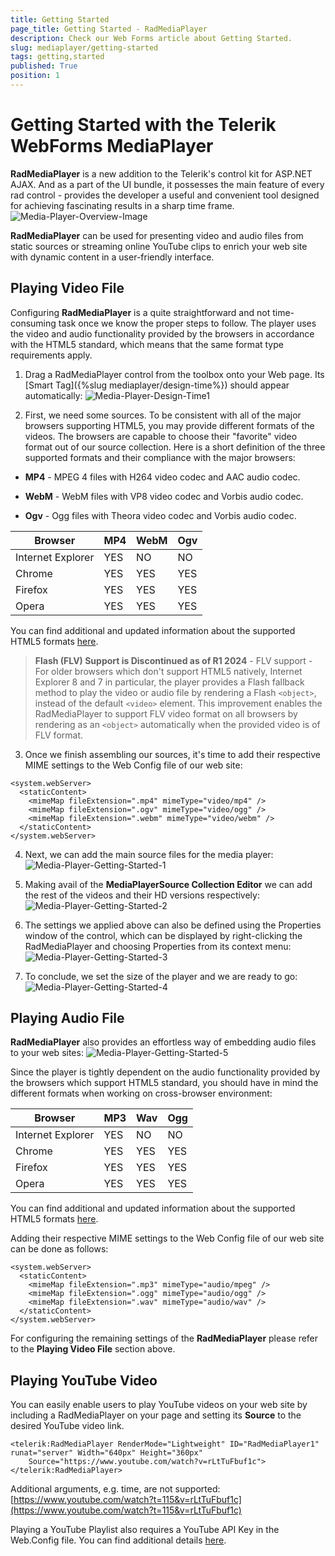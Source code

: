 ```yaml
---
title: Getting Started
page_title: Getting Started - RadMediaPlayer
description: Check our Web Forms article about Getting Started.
slug: mediaplayer/getting-started
tags: getting,started
published: True
position: 1
---
```


# Getting Started with the Telerik WebForms MediaPlayer



**RadMediaPlayer** is a new addition to the Telerik's control kit for ASP.NET AJAX. And as a part of the UI bundle, it possesses the main feature of every rad control - provides the developer a useful and convenient tool designed for achieving fascinating results in a sharp time frame.
![Media-Player-Overview-Image](images/mediaplayer-overview-image.png "Media-Player-Overview-Image")

**RadMediaPlayer** can be used for presenting video and audio files from static sources or streaming online YouTube clips to enrich your web site with dynamic content in a user-friendly interface.

## Playing Video File

Configuring **RadMediaPlayer** is a quite straightforward and not time-consuming task once we know the proper steps to follow. The player uses the video and audio functionality provided by the browsers in accordance with the HTML5 standard, which means that the same format type requirements apply.

1. Drag a RadMediaPlayer control from the toolbox onto your Web page. Its [Smart Tag]({%slug mediaplayer/design-time%}) should appear automatically:
![Media-Player-Design-Time1](images/mediaplayer-designtime1.png "Media-Player-Design-Time1")

2. First, we need some sources. To be consistent with all of the major browsers supporting HTML5, you may provide different formats of the videos. The browsers are capable to choose their "favorite" video format out of our source collection. Here is a short definition of the three supported formats and their compliance with the major browsers:

* **MP4** - MPEG 4 files with H264 video codec and AAC audio codec.

* **WebM** - WebM files with VP8 video codec and Vorbis audio codec.

* **Ogv** - Ogg files with Theora video codec and Vorbis audio codec.


|  **Browser**  |  **MP4**  |  **WebM**  |  **Ogv**  |
| ------ | ------ | ------ | ------ |
|Internet Explorer|YES|NO|NO|
|Chrome|YES|YES|YES|
|Firefox|YES|YES|YES|
|Opera|YES|YES|YES|

You can find additional and updated information about the supported HTML5 formats [here](https://www.w3schools.com/html/html5_video.asp).

> **Flash (FLV) Support is Discontinued as of R1 2024** - FLV support - For older browsers which don't support HTML5 natively, Internet Explorer 8 and 7 in particular, the player provides a Flash fallback method to play the video or audio file by rendering a Flash `<object>`, instead of the default `<video>` element. This improvement enables the RadMediaPlayer to support FLV video format on all browsers by rendering as an `<object>` automatically when the provided video is of FLV format.
>

3. Once we finish assembling our sources, it's time to add their respective MIME settings to the Web Config file of our web site:

````ASP.NET
<system.webServer>
  <staticContent>
    <mimeMap fileExtension=".mp4" mimeType="video/mp4" />
    <mimeMap fileExtension=".ogv" mimeType="video/ogg" />
    <mimeMap fileExtension=".webm" mimeType="video/webm" />
  </staticContent>
</system.webServer>
````



4. Next, we can add the main source files for the media player:
![Media-Player-Getting-Started-1](images/mediaplayer-getting-started-1.png "Media-Player-Getting-Started-1")

5. Making avail of the **MediaPlayerSource Collection Editor** we can add the rest of the videos and their HD versions respectively:
![Media-Player-Getting-Started-2](images/mediaplayer-getting-started-2.png "Media-Player-Getting-Started-2")

6. The settings we applied above can also be defined using the Properties window of the control, which can be displayed by right-clicking the RadMediaPlayer and choosing Properties from its context menu:
![Media-Player-Getting-Started-3](images/mediaplayer-getting-started-3.png "Media-Player-Getting-Started-3")

7. To conclude, we set the size of the player and we are ready to go:
![Media-Player-Getting-Started-4](images/mediaplayer-getting-started-4.png "Media-Player-Getting-Started-4")

## Playing Audio File

**RadMediaPlayer** also provides an effortless way of embedding audio files to your web sites:
![Media-Player-Getting-Started-5](images/mediaplayer-getting-started-5.png "Media-Player-Getting-Started-5")

Since the player is tightly dependent on the audio functionality provided by the browsers which support HTML5 standard, you should have in mind the different formats when working on cross-browser environment:


|  **Browser**  |  **MP3**  |  **Wav**  |  **Ogg**  |
| ------ | ------ | ------ | ------ |
|Internet Explorer|YES|NO|NO|
|Chrome|YES|YES|YES|
|Firefox|YES|YES|YES|
|Opera|YES|YES|YES|

You can find additional and updated information about the supported HTML5 formats [here](https://www.w3schools.com/html/html5_audio.asp).

Adding their respective MIME settings to the Web Config file of our web site can be done as follows:

````ASP.NET
<system.webServer>
  <staticContent>
    <mimeMap fileExtension=".mp3" mimeType="audio/mpeg" />
    <mimeMap fileExtension=".ogg" mimeType="audio/ogg" />
    <mimeMap fileExtension=".wav" mimeType="audio/wav" />
  </staticContent>
</system.webServer>
````

For configuring the remaining settings of the **RadMediaPlayer** please refer to the **Playing Video File** section above.

## Playing YouTube Video

You can easily enable users to play YouTube videos on your web site by including a RadMediaPlayer on your page and setting its **Source** to the desired YouTube video link.

````ASP.NET
<telerik:RadMediaPlayer RenderMode="Lightweight" ID="RadMediaPlayer1" runat="server" Width="640px" Height="360px"
    Source="https://www.youtube.com/watch?v=rLtTuFbuf1c">
</telerik:RadMediaPlayer>
````

Additional arguments, e.g. time, are not supported:
[https://www.youtube.com/watch?t=115&v=rLtTuFbuf1c](https://www.youtube.com/watch?t=115&v=rLtTuFbuf1c)

Playing a YouTube Playlist also requires a YouTube API Key in the Web.Config file. You can find additional details [here](https://docs.telerik.com/devtools/aspnet-ajax/controls/mediaplayer/functionality/playlist#youtube-playlist).
